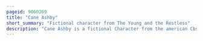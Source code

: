 ```yaml
---
pageid: 9060269
title: "Cane Ashby"
short_summary: "Fictional character from The Young and the Restless"
description: "Cane Ashby is a fictional Character from the american Cbs Soap opera the young and the Restless. He is portrayed by australian Actor Daniel Goddard who auditioned for Brad Snyder on as the World turns but was instead recommended for a Role on the young and the Restless. The Role was to be portrayed as an american, but Goddard's australian Descent influenced the Character's Background. The former Head Writer Lynn Marie Latham introduced him as an australian Bartender in Search of his Family during the Episode airing on january 12 2007. Latham created Cane as the Son of Phillip Chancellor Ii and Jill Abbott but the Character's Background was rewritten by Maria Arena Bell in 2009, re-establishing him as the Son of Colin and Genevieve Atkinson."
---
```

